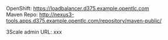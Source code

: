 
OpenShift: https://loadbalancer.d375.example.opentlc.com  
Maven Repo: http://nexus3-tools.apps.d375.example.opentlc.com/repository/maven-public/  




3Scale admin URL: xxx 
